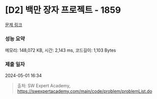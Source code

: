 # [D2] 백만 장자 프로젝트 - 1859 

[문제 링크](https://swexpertacademy.com/main/code/problem/problemDetail.do?contestProbId=AV5LrsUaDxcDFAXc) 

### 성능 요약

메모리: 148,072 KB, 시간: 2,143 ms, 코드길이: 1,103 Bytes

### 제출 일자

2024-05-01 16:34



> 출처: SW Expert Academy, https://swexpertacademy.com/main/code/problem/problemList.do